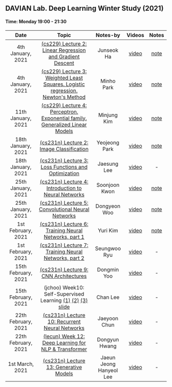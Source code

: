 ## DAVIAN Lab. Deep Learning Winter Study (2021)

#### Time: Monday 19:00 - 21:30

|       Date         | Topic | Notes-by | Videos | Notes |
|:------------------:|:----------------------------------------:|:----------:|:------:|:-----:
| 4th January, 2021   | [(cs229) Lecture 2: Linear Regression and Gradient Descent][cs229-lec2]                       | Junseok Ha  | [video][week1-vid] |[note][week1.1-note] |
| 4th January, 2021   | [(cs229) Lecture 3: Weighted Least Squares. Logistic regression. Newton's Method][cs229-lec3] | Minho Park  | [video][week1-vid] |[note][week1.2-note] |
| 11th January, 2021  | [(cs229) Lecture 4: Perceptron. Exponential family. Generalized Linear Models][cs229-lec4]    | Minjung Kim | [video][week2-vid]| [note][week2-note] |
| 18th January, 2021  | [(cs231n) Lecture 2: Image Classification][cs231n-lec2]              | Yeojeong Park | [video][week3-vid]   | [note][week3.1-note] |
| 18th January, 2021  | [(cs231n) Lecture 3: Loss Functions and Optimization][cs231n-lec3]   | Jaesung Lee   | [video][week3-vid]   | - |
| 25th January, 2021  | [(cs231n) Lecture 4: Introduction to Neural Networks][cs231n-lec4]   | Soonjoon Kwon | [video][week4.1-vid] | [note][week4.1-note] |
| 25th January, 2021  | [(cs231n) Lecture 5: Convolutional Neural Networks][cs231n-lec5]     | Dongyeon Woo  | [video][week4.2-vid] | [note][week4.2-note] |
| 1st February, 2021  | [(cs231n) Lecture 6: Training Neural Networks, part 1][cs231n-lec6]  | Yuri Kim      | [video][week5.1-vid] | [note][week5.1-note] |
| 1st February, 2021  | [(cs231n) Lecture 7: Training Neural Networks, part 2][cs231n-lec7]  | Seungwoo Ryu  | [video][week5.2-vid] | - |
| 15th February, 2021 | [(cs231n) Lecture 9: CNN Architectures][cs231n-lec9]                 | Dongmin Yoo   | [video][week6.1-vid] | - |
| 15th February, 2021 | (jchoo) Week10: Self-Supervised Learning [(1)][jchoo-ssl1] [(2)][jchoo-ssl1] [(3)][jchoo-ssl3] [slide][jchoo-ssl-slide] | Chan Lee  | [video][week6.2-vid] | - |
| 22th February, 2021 | [(cs231n) Lecture 10: Recurrent Neural Networks][cs231n-lec10]       | Jaeyoon Chun  | [video][week7.1-vid] | - |
| 22th February, 2021 | [(lecun) Week 12: Deep Learning for NLP & Transformer][lecun-nlp]    | Dongyun Hwang | [video][week7.2-vid] | - |
| 1st March, 2021     | [(cs231n) Lecture 13: Generative Models][cs231n-lec13]               | Jaeun Jeong <br> Hanyeol Lee | [video][week8-vid] | - |

[cs229-lec2]:https://www.youtube.com/watch?v=4b4MUYve_U8&list=PLoROMvodv4rMiGQp3WXShtMGgzqpfVfbU&index=2
[cs229-lec3]:https://www.youtube.com/watch?v=4b4MUYve_U8&list=PLoROMvodv4rMiGQp3WXShtMGgzqpfVfbU&index=3
[cs229-lec4]:https://www.youtube.com/watch?v=4b4MUYve_U8&list=PLoROMvodv4rMiGQp3WXShtMGgzqpfVfbU&index=4

[cs231n-lec2]:https://www.youtube.com/watch?v=OoUX-nOEjG0&list=PLC1qU-LWwrF64f4QKQT-Vg5Wr4qEE1Zxk&index=2
[cs231n-lec3]:https://www.youtube.com/watch?v=OoUX-nOEjG0&list=PLC1qU-LWwrF64f4QKQT-Vg5Wr4qEE1Zxk&index=3
[cs231n-lec4]:https://www.youtube.com/watch?v=OoUX-nOEjG0&list=PLC1qU-LWwrF64f4QKQT-Vg5Wr4qEE1Zxk&index=4
[cs231n-lec5]:https://www.youtube.com/watch?v=OoUX-nOEjG0&list=PLC1qU-LWwrF64f4QKQT-Vg5Wr4qEE1Zxk&index=5
[cs231n-lec6]:https://www.youtube.com/watch?v=OoUX-nOEjG0&list=PLC1qU-LWwrF64f4QKQT-Vg5Wr4qEE1Zxk&index=6
[cs231n-lec7]:https://www.youtube.com/watch?v=OoUX-nOEjG0&list=PLC1qU-LWwrF64f4QKQT-Vg5Wr4qEE1Zxk&index=7
[cs231n-lec9]:https://www.youtube.com/watch?v=OoUX-nOEjG0&list=PLC1qU-LWwrF64f4QKQT-Vg5Wr4qEE1Zxk&index=9
[cs231n-lec10]:https://www.youtube.com/watch?v=OoUX-nOEjG0&list=PLC1qU-LWwrF64f4QKQT-Vg5Wr4qEE1Zxk&index=10
[cs231n-lec13]:https://www.youtube.com/watch?v=OoUX-nOEjG0&list=PLC1qU-LWwrF64f4QKQT-Vg5Wr4qEE1Zxk&index=13

[jchoo-ssl1]: https://drive.google.com/file/d/1JndOzkhxtOXwp_4sBtcc1WCpTh1Y1ygb/view?usp=sharing
[jchoo-ssl2]: https://drive.google.com/file/d/1bZ_mxNYUOe7y3QG2KZ0u9d8aH-tlwDx8/view?usp=sharing
[jchoo-ssl3]: https://drive.google.com/file/d/1IGQPThjCNSNdMdCsqz4O7KeXrPAO8qtE/view?usp=sharing
[jchoo-ssl-slide]: https://drive.google.com/file/d/17a905miPnzLlsxSBMAt1DE3BbEiqOhN4/view?usp=sharing
[lecun-nlp]: https://www.youtube.com/watch?v=6D4EWKJgNn0&list=PL80I41oVxglKcAHllsU0txr3OuTTaWX2v&index=23
[lecun-gcn]: https://www.youtube.com/watch?v=Iiv9R6BjxHM&list=PL80I41oVxglKcAHllsU0txr3OuTTaWX2v&index=25

[week1-vid]:https://drive.google.com/file/d/1dCY3Khg-jvQI5YslXaHyrnZQBlLr5kCA/view?usp=sharing
[week2-vid]:https://drive.google.com/file/d/1r_6AmoStJu8nGAkOE44FQ-PdlNAJMvNF/view?usp=sharing
[week3-vid]:https://drive.google.com/file/d/1Eh3WuZoCmaTePjuG5CLq3mWlFXvy9WCl/view?usp=sharing
[week4.1-vid]:https://drive.google.com/file/d/18n4B4c0HgjyELsW_iFBw7350Uqc446EM/view?usp=sharing
[week4.2-vid]:https://drive.google.com/file/d/1BBYDjJ88xwUTpKvft67c6nkw1JfroPl5/view?usp=sharing
[week5.1-vid]:https://drive.google.com/file/d/134ughAeBGKddBLKHYDE74ELw4sz-bYvo/view?usp=sharing
[week5.2-vid]:https://drive.google.com/file/d/1Nf9ci1f70H_ZIJppEFk3jGXWd9xsv5x4/view?usp=sharing
[week6.1-vid]:https://drive.google.com/file/d/1uSSShHSSAUd56bmi-dcKCNmBCDR7Qg8f/view?usp=sharing
[week6.2-vid]:https://drive.google.com/file/d/1uSSShHSSAUd56bmi-dcKCNmBCDR7Qg8f/view?usp=sharing
[week7.1-vid]:https://drive.google.com/file/d/1ogHc7Ry24skLTxmiOxCtSJfsBsTMIajN/view?usp=sharing
[week7.2-vid]:https://drive.google.com/file/d/1R9NWD3pvyKaYyBL7o8_LotXUi4kWCr4M/view?usp=sharing
[week8-vid]:https://drive.google.com/file/d/1YRJgZVvD-bPJ9e7Ct1XiLV03afY8so0W/view?usp=sharing

[week1.1-note]:posts/week1.1_linear_regression.md
[week1.2-note]:posts/week1.2_locally_weighted_and_logistic_regression.md
[week2-note]:posts/week2_perceptron_exponentialfamily_softmax.md
[week3.1-note]:posts/week3.1_image_classification.md
[week4.1-note]:posts/week4.1_Neural_Network.md
[week4.2-note]:posts/week4.2_Convolutional_Neural_Networks.md
[week5.1-note]:posts/week5.1_training_neural_networks_part1.md
